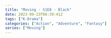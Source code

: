 ```yaml
---
title: "Moving - S1E8 - Black"
date: 2023-09-23T06:39:41Z
tags: ["K-Drama"]
categories: ["Action", "Adventure", "Fantasy"]
series: ["Moving"]
---
```



<mux-player stream-type="on-demand"
  src="https://kp3d-my.sharepoint.com/personal/ryoo_kp3d_onmicrosoft_com/_layouts/15/download.aspx?share=EY1fU6Qo6zdKil3A4lLJL60BjEDQki_y1Lm6U8p3lqMqGQ" metadata-video-title="Moving - S1E8 - Black" prefer-playback="mse" controls>
  </mux-player>
  
  
  <script src="https://cdn.jsdelivr.net/npm/@mux/mux-player"></script>
  
 <script id="2dykdLwlPrUh5GD46vrh00MLiFNAa6yDuAbPHGnICrks" type="application/ld+json">
 {
  "@context": "https://schema.org/",
  "@type": "VideoObject",
  "name": "Moving - S1E8 - Black",
  "contentUrl": "https://stream.mux.com/2dykdLwlPrUh5GD46vrh00MLiFNAa6yDuAbPHGnICrks.m3u8",
  "thumbnailUrl": "https://www.themoviedb.org/t/p/original/vDJE7JPnPc6fJBMBXdSltYM6yL6.jpg?width=314&fit_mode=preserve&time=25",
  "uploadDate": "2023-09-23T06:39:41Z",
}

</script>


